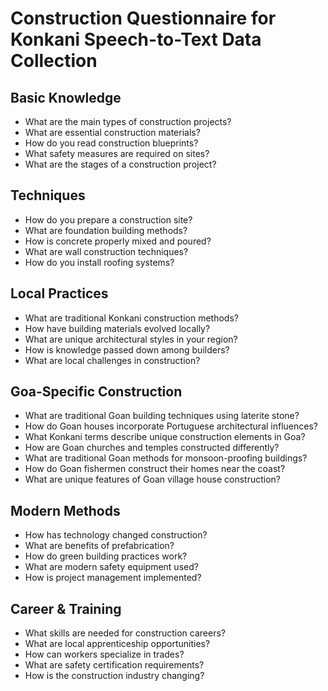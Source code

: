 # Construction Questionnaire for Konkani Speech-to-Text Data Collection

## Basic Knowledge

- What are the main types of construction projects?
- What are essential construction materials?
- How do you read construction blueprints?
- What safety measures are required on sites?
- What are the stages of a construction project?

## Techniques

- How do you prepare a construction site?
- What are foundation building methods?
- How is concrete properly mixed and poured?
- What are wall construction techniques?
- How do you install roofing systems?

## Local Practices

- What are traditional Konkani construction methods?
- How have building materials evolved locally?
- What are unique architectural styles in your region?
- How is knowledge passed down among builders?
- What are local challenges in construction?

## Goa-Specific Construction

- What are traditional Goan building techniques using laterite stone?
- How do Goan houses incorporate Portuguese architectural influences?
- What Konkani terms describe unique construction elements in Goa?
- How are Goan churches and temples constructed differently?
- What are traditional Goan methods for monsoon-proofing buildings?
- How do Goan fishermen construct their homes near the coast?
- What are unique features of Goan village house construction?

## Modern Methods

- How has technology changed construction?
- What are benefits of prefabrication?
- How do green building practices work?
- What are modern safety equipment used?
- How is project management implemented?

## Career & Training

- What skills are needed for construction careers?
- What are local apprenticeship opportunities?
- How can workers specialize in trades?
- What are safety certification requirements?
- How is the construction industry changing?
